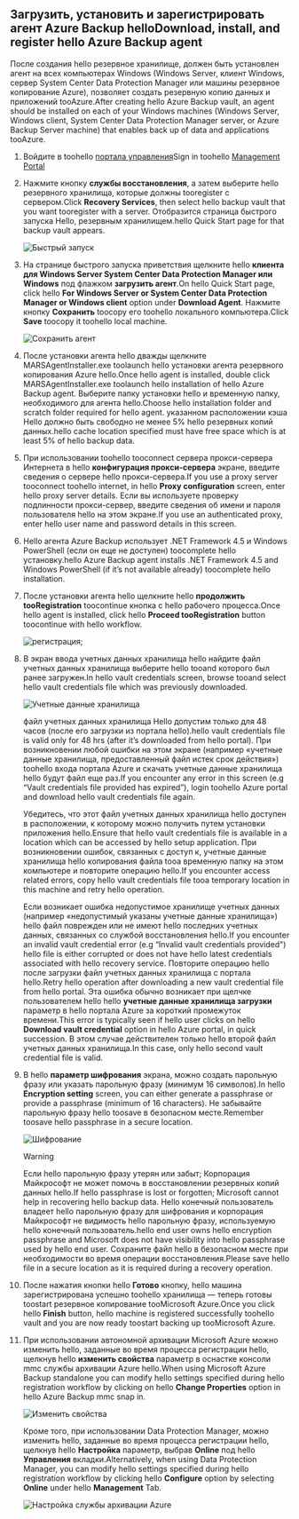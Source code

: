 ## <a name="download-install-and-register-hello-azure-backup-agent"></a><span data-ttu-id="27243-101">Загрузить, установить и зарегистрировать агент Azure Backup hello</span><span class="sxs-lookup"><span data-stu-id="27243-101">Download, install, and register hello Azure Backup agent</span></span>
<span data-ttu-id="27243-102">После создания hello резервное хранилище, должен быть установлен агент на всех компьютерах Windows (Windows Server, клиент Windows, сервер System Center Data Protection Manager или машины резервное копирование Azure), позволяет создать резервную копию данных и приложений tooAzure.</span><span class="sxs-lookup"><span data-stu-id="27243-102">After creating hello Azure Backup vault, an agent should be installed on each of your Windows machines (Windows Server, Windows client, System Center Data Protection Manager server, or Azure Backup Server machine) that enables back up of data and applications tooAzure.</span></span>

1. <span data-ttu-id="27243-103">Войдите в toohello [портала управления](https://manage.windowsazure.com/)</span><span class="sxs-lookup"><span data-stu-id="27243-103">Sign in toohello [Management Portal](https://manage.windowsazure.com/)</span></span>
2. <span data-ttu-id="27243-104">Нажмите кнопку **службы восстановления**, а затем выберите hello резервного хранилища, которые должны tooregister с сервером.</span><span class="sxs-lookup"><span data-stu-id="27243-104">Click **Recovery Services**, then select hello backup vault that you want tooregister with a server.</span></span> <span data-ttu-id="27243-105">Отобразится страница быстрого запуска Hello, резервным хранилищем.</span><span class="sxs-lookup"><span data-stu-id="27243-105">hello Quick Start page for that backup vault appears.</span></span>
   
    ![Быстрый запуск](./media/backup-install-agent/quickstart.png)
3. <span data-ttu-id="27243-107">На странице быстрого запуска приветствия щелкните hello **клиента для Windows Server System Center Data Protection Manager или Windows** под флажком **загрузить агент**.</span><span class="sxs-lookup"><span data-stu-id="27243-107">On hello Quick Start page, click hello **For Windows Server or System Center Data Protection Manager or Windows client** option under **Download Agent**.</span></span> <span data-ttu-id="27243-108">Нажмите кнопку **Сохранить** toocopy его toohello локального компьютера.</span><span class="sxs-lookup"><span data-stu-id="27243-108">Click **Save** toocopy it toohello local machine.</span></span>
   
    ![Сохранить агент](./media/backup-install-agent/agent.png)
4. <span data-ttu-id="27243-110">После установки агента hello дважды щелкните MARSAgentInstaller.exe toolaunch hello установки агента резервного копирования Azure hello.</span><span class="sxs-lookup"><span data-stu-id="27243-110">Once hello agent is installed, double click MARSAgentInstaller.exe toolaunch hello installation of hello Azure Backup agent.</span></span> <span data-ttu-id="27243-111">Выберите папку установки hello и временную папку, необходимого для агента hello.</span><span class="sxs-lookup"><span data-stu-id="27243-111">Choose hello installation folder and scratch folder required for hello agent.</span></span> <span data-ttu-id="27243-112">указанном расположении кэша Hello должно быть свободно не менее 5% hello резервных копий данных.</span><span class="sxs-lookup"><span data-stu-id="27243-112">hello cache location specified must have free space which is at least 5% of hello backup data.</span></span>
5. <span data-ttu-id="27243-113">При использовании toohello tooconnect сервера прокси-сервера Интернета в hello **конфигурация прокси-сервера** экране, введите сведения о сервере hello прокси-сервера.</span><span class="sxs-lookup"><span data-stu-id="27243-113">If you use a proxy server tooconnect toohello internet, in hello **Proxy configuration** screen, enter hello proxy server details.</span></span> <span data-ttu-id="27243-114">Если вы используете проверку подлинности прокси-сервер, введите сведения об имени и пароля пользователя hello на этом экране.</span><span class="sxs-lookup"><span data-stu-id="27243-114">If you use an authenticated proxy, enter hello user name and password details in this screen.</span></span>
6. <span data-ttu-id="27243-115">Hello агента Azure Backup использует .NET Framework 4.5 и Windows PowerShell (если он еще не доступен) toocomplete hello установку.</span><span class="sxs-lookup"><span data-stu-id="27243-115">hello Azure Backup agent installs .NET Framework 4.5 and Windows PowerShell (if it’s not available already) toocomplete hello installation.</span></span>
7. <span data-ttu-id="27243-116">После установки агента hello щелкните hello **продолжить tooRegistration** toocontinue кнопка с hello рабочего процесса.</span><span class="sxs-lookup"><span data-stu-id="27243-116">Once hello agent is installed, click hello **Proceed tooRegistration** button toocontinue with hello workflow.</span></span>
   
   ![регистрация;](./media/backup-install-agent/register.png)
8. <span data-ttu-id="27243-118">В экран ввода учетных данных хранилища hello найдите файл учетных данных хранилища выберите hello tooand которого был ранее загружен.</span><span class="sxs-lookup"><span data-stu-id="27243-118">In hello vault credentials screen, browse tooand select hello vault credentials file which was previously downloaded.</span></span>
   
    ![Учетные данные хранилища](./media/backup-install-agent/vc.png)
   
    <span data-ttu-id="27243-120">файл учетных данных хранилища Hello допустим только для 48 часов (после его загрузки из портала hello).</span><span class="sxs-lookup"><span data-stu-id="27243-120">hello vault credentials file is valid only for 48 hrs (after it’s downloaded from hello portal).</span></span> <span data-ttu-id="27243-121">При возникновении любой ошибки на этом экране (например «учетные данные хранилища, предоставленный файл истек срок действия») toohello входа портала Azure и скачать учетные данные хранилища hello будут файл еще раз.</span><span class="sxs-lookup"><span data-stu-id="27243-121">If you encounter any error in this screen (e.g “Vault credentials file provided has expired”), login toohello Azure portal and download hello vault credentials file again.</span></span>
   
    <span data-ttu-id="27243-122">Убедитесь, что этот файл учетных данных хранилища hello доступен в расположении, к которому можно получить путем установки приложения hello.</span><span class="sxs-lookup"><span data-stu-id="27243-122">Ensure that hello vault credentials file is available in a location which can be accessed by hello setup application.</span></span> <span data-ttu-id="27243-123">При возникновении ошибок, связанных с доступ к, учетные данные хранилища hello копирования файла tooa временную папку на этом компьютере и повторите операцию hello.</span><span class="sxs-lookup"><span data-stu-id="27243-123">If you encounter access related errors, copy hello vault credentials file tooa temporary location in this machine and retry hello operation.</span></span>
   
    <span data-ttu-id="27243-124">Если возникает ошибка недопустимое хранилище учетных данных (например «недопустимый указаны учетные данные хранилища») hello файл поврежден или не имеют hello последних учетных данных, связанных со службой восстановления hello.</span><span class="sxs-lookup"><span data-stu-id="27243-124">If you encounter an invalid vault credential error (e.g “Invalid vault credentials provided") hello file is either corrupted or does not have hello latest credentials associated with hello recovery service.</span></span> <span data-ttu-id="27243-125">Повторите операцию hello после загрузки файл учетных данных хранилища с портала hello.</span><span class="sxs-lookup"><span data-stu-id="27243-125">Retry hello operation after downloading a new vault credential file from hello portal.</span></span> <span data-ttu-id="27243-126">Эта ошибка обычно возникает при щелчке пользователем hello hello **учетные данные хранилища загрузки** параметр в hello портала Azure за короткий промежуток времени.</span><span class="sxs-lookup"><span data-stu-id="27243-126">This error is typically seen if hello user clicks on hello **Download vault credential** option in hello Azure portal, in quick succession.</span></span> <span data-ttu-id="27243-127">В этом случае действителен только hello второй файл учетных данных хранилища.</span><span class="sxs-lookup"><span data-stu-id="27243-127">In this case, only hello second vault credential file is valid.</span></span>
9. <span data-ttu-id="27243-128">В hello **параметр шифрования** экрана, можно создать парольную фразу или указать парольную фразу (минимум 16 символов).</span><span class="sxs-lookup"><span data-stu-id="27243-128">In hello **Encryption setting** screen, you can either generate a passphrase or provide a passphrase (minimum of 16 characters).</span></span> <span data-ttu-id="27243-129">Не забывайте парольную фразу hello toosave в безопасном месте.</span><span class="sxs-lookup"><span data-stu-id="27243-129">Remember toosave hello passphrase in a secure location.</span></span>
   
    ![Шифрование](./media/backup-install-agent/encryption.png)
   
   > [!WARNING]
   > <span data-ttu-id="27243-131">Если hello парольную фразу утерян или забыт; Корпорация Майкрософт не может помочь в восстановлении резервных копий данных hello.</span><span class="sxs-lookup"><span data-stu-id="27243-131">If hello passphrase is lost or forgotten; Microsoft cannot help in recovering hello backup data.</span></span> <span data-ttu-id="27243-132">Hello конечный пользователь владеет hello парольную фразу для шифрования и корпорация Майкрософт не видимость hello парольную фразу, используемую hello конечный пользователь.</span><span class="sxs-lookup"><span data-stu-id="27243-132">hello end user owns hello encryption passphrase and Microsoft does not have visibility into hello passphrase used by hello end user.</span></span> <span data-ttu-id="27243-133">Сохраните файл hello в безопасном месте при необходимости во время операции восстановления.</span><span class="sxs-lookup"><span data-stu-id="27243-133">Please save hello file in a secure location as it is required during a recovery operation.</span></span>
   > 
   > 
10. <span data-ttu-id="27243-134">После нажатия кнопки hello **Готово** кнопку, hello машина зарегистрирована успешно toohello хранилища — теперь готовы toostart резервное копирование tooMicrosoft Azure.</span><span class="sxs-lookup"><span data-stu-id="27243-134">Once you click hello **Finish** button, hello machine is registered successfully toohello vault and you are now ready toostart backing up tooMicrosoft Azure.</span></span>
11. <span data-ttu-id="27243-135">При использовании автономной архивации Microsoft Azure можно изменить hello, заданные во время процесса регистрации hello, щелкнув hello **изменить свойства** параметр в оснастке консоли mmc службы архивации Azure hello.</span><span class="sxs-lookup"><span data-stu-id="27243-135">When using Microsoft Azure Backup standalone you can modify hello settings specified during hello registration workflow by clicking on hello **Change Properties** option in hello Azure Backup mmc snap in.</span></span>
    
    ![Изменить свойства](./media/backup-install-agent/change.png)
    
    <span data-ttu-id="27243-137">Кроме того, при использовании Data Protection Manager, можно изменить hello, заданные во время процесса регистрации hello, щелкнув hello **Настройка** параметр, выбрав **Online** под hello **Управления** вкладки.</span><span class="sxs-lookup"><span data-stu-id="27243-137">Alternatively, when using Data Protection Manager, you can modify hello settings specified  during hello registration workflow by clicking hello **Configure** option by selecting **Online** under hello **Management** Tab.</span></span>
    
    ![Настройка службы архивации Azure](./media/backup-install-agent/configure.png)

